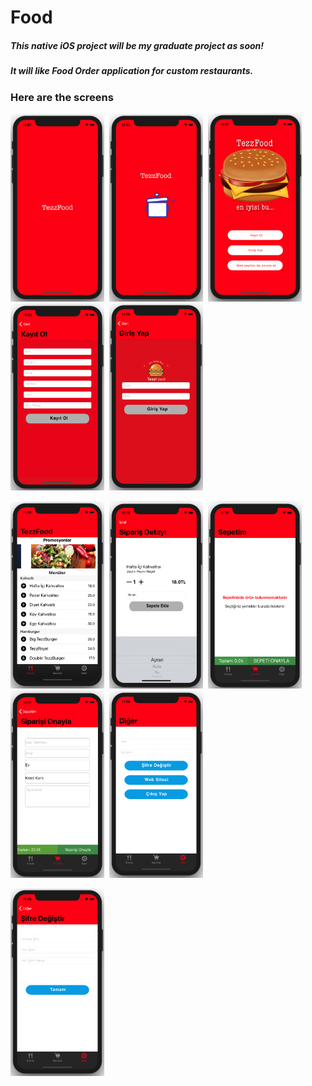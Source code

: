 # Food

<h5>This native iOS project will be my graduate project as soon!</h5>
<h5>It will like Food Order application for custom restaurants.</h5>


<h3>Here are the screens</h3>
<p float="left">
  <img src="ScreenImages/LaunchScreen.png" width="150" height= "300"/>&nbsp; 
  <img src="ScreenImages/SplashScreen.png" width="150" height= "300"/>&nbsp;
  <img src="ScreenImages/FirstScreen.png" width="150" />&nbsp;
  <img src="ScreenImages/SignupScreen.png" width="150" />&nbsp;
  <img src="ScreenImages/LoginScreen.png" width="150" />&nbsp;
  </br>  
</p>
<p float = "left">
  <img src="ScreenImages/MainScreen.png" width="150" />&nbsp;
  <img src="ScreenImages/DetailOrderScreen.png" width="150" />&nbsp;
   <img src="ScreenImages/MyCartScreen.png" width="150" />&nbsp;
  <img src="ScreenImages/ApproveOrderScreen.png" width="150" />&nbsp;
  <img src="ScreenImages/OtherScreen.png" width="150" />&nbsp;
  </br>
  </p>
  
  <p float = "left">
  <img src="ScreenImages/ChangePasswordScreen.png" width="150" />&nbsp;
  </p>
  
